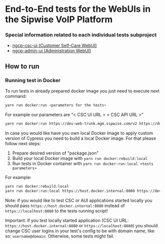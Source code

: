 # End-to-End tests for the WebUIs in the Sipwise VoIP Platform


### Special information related to each individual tests subproject

* [ngcp-csc-ui (Customer Self-Care WebUI)](docs/ngcp-csc-ui.md)
* [ngcp-admin-ui (Administration WebUI)](docs/ngcp-admin-ui.md)
## How to run
### Running test in Docker
To run tests in already prepared docker image you just need to execute next command:
```bash
yarn run docker:run <parameters for the tests>
```
For example our parameters are "< CSC UI URL >  < CSC API URL >"

```bash
yarn run docker:run https://dev-web-trunk.mgm.sipwise.com/v2 https://dev-web-trunk.mgm.sipwise.com
```

In case you would like have you own local Docker image to apply custom version of Cypress you need to build a local Docker image.
For that please follow next steps:
1. Prepare desired version of "package.json"
2. Build your local Docker image with `yarn run docker:rebuild:local`
3. Run tests in Docker container with `yarn run docker:run:local <tests parameters>`

For example:
```bash
yarn run docker:rebuild:local
yarn run docker:run:local https://host.docker.internal:8080 https://dev-web-trunk.mgm.sipwise.com
```

Note: if you would like to test CSC or AUI applications started locally you should pass `https://host.docker.internal:8080` instead of `https://localhost:8080` to the tests running script!

Important: if you test locally started application (CSC UI URL: `https://host.docker.internal:8080` or `https://localhost:8080`) you should change CSC user logins in your test's config to be with domain name, like so: `username@domain`. Otherwise, some tests might fail.
